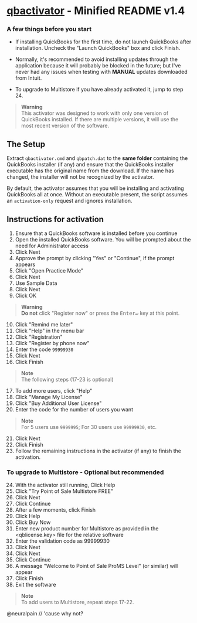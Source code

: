 # [qbactivator](https://github.com/neuralpain/qbactivator) - Minified README v1.4

### A few things before you start

- If installing QuickBooks for the first time, do not launch QuickBooks after 
installation. Uncheck the "Launch QuickBooks" box and click Finish.

- Normally, it's recommended to avoid installing updates through the application 
because it will probably be blocked in the future; but I've never had any issues when 
testing with **MANUAL** updates downloaded from Intuit.

- To upgrade to Multistore if you have already activated it, jump to step 24.

> **Warning**  
> This activator was designed to work with only one version of QuickBooks installed.
> If there are multiple versions, it will use the most recent version of the software.

## The Setup

Extract `qbactivator.cmd` and `qbpatch.dat` to the **same folder** containing the 
QuickBooks installer (if any) and ensure that the QuickBooks installer executable has 
the original name from the download. If the name has changed, the installer will not 
be recognized by the activator.

By default, the activator assumes that you will be installing and activating 
QuickBooks all at once. Without an executable present, the script assumes an 
`activation-only` request and ignores installation.

## Instructions for activation

1. Ensure that a QuickBooks software is installed before you continue
2. Open the installed QuickBooks software. You will be prompted about the
   need for Administrator access
3. Click Next
4. Approve the prompt by clicking "Yes" or "Continue", if the prompt appears
5. Click "Open Practice Mode"
6. Click Next
7. Use Sample Data
8. Click Next
9. Click OK

> **Warning**  
> **Do not** click "Register now" or press the <kbd>Enter↵</kbd> key at this point.

10. Click "Remind me later"
11. Click "Help" in the menu bar
12. Click "Registration"
13. Click "Register by phone now"
14. Enter the code `99999930`
15. Click Next
16. Click Finish

> **Note**  
> The following steps (17-23 is optional)

17. To add more users, click "Help"
18. Click "Manage My License"
19. Click "Buy Additional User License"
20. Enter the code for the number of users you want

> **Note**  
> For 5 users use `9999995`; For 30 users use `99999930`, etc.

21. Click Next
22. Click Finish
23. Follow the remaining instructions in the activator (if any) to finish
    the activation.

### To upgrade to Multistore - Optional but recommended

24. With the activator still running, Click Help
25. Click "Try Point of Sale Multistore FREE"
26. Click Next
27. Click Continue
28. After a few moments, click Finish
29. Click Help
30. Click Buy Now
31. Enter new product number for Multistore as provided in the <qblicense.key>
    file for the relative software
32. Enter the validation code as 99999930
33. Click Next
34. Click Next
35. Click Continue
36. A message "Welcome to Point of Sale ProMS Level" (or similar) will appear
37. Click Finish
38. Exit the software

> **Note**  
> To add users to Multistore, repeat steps 17-22.

@neuralpain // 'cause why not?
